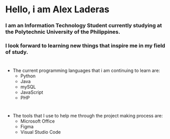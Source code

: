 # __Hello, i am Alex Laderas__
### I am an Information Technology Student currently studying at the Polytechnic University of the Philippines.
###  I look forward to learning new things that inspire me in my field of study. 
#
- The current programming languages that i am continuing to learn are:
  * Python
  * Java
  * mySQL
  * JavaScript
  * PHP
#
- The tools that I use to help me through the project making process are:
  - Microsoft Office
  - Figma
  - Visual Studio Code

<!---
alex-laderas/alex-laderas is a ✨ special ✨ repository because its `README.md` (this file) appears on your GitHub profile.
You can click the Preview link to take a look at your changes.
--->
